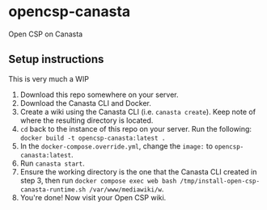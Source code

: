 # opencsp-canasta
Open CSP on Canasta

## Setup instructions
This is very much a WIP

1. Download this repo somewhere on your server.
2. Download the Canasta CLI and Docker.
3. Create a wiki using the Canasta CLI (i.e. `canasta create`). Keep note of where the resulting directory is located.
4. `cd` back to the instance of this repo on your server. Run the following: `docker build -t opencsp-canasta:latest .`
5. In the `docker-compose.override.yml`, change the `image:` to `opencsp-canasta:latest`.
6. Run `canasta start`.
7. Ensure the working directory is the one that the Canasta CLI created in step 3, then run `docker compose exec web bash /tmp/install-open-csp-canasta-runtime.sh /var/www/mediawiki/w`.
8. You're done! Now visit your Open CSP wiki.